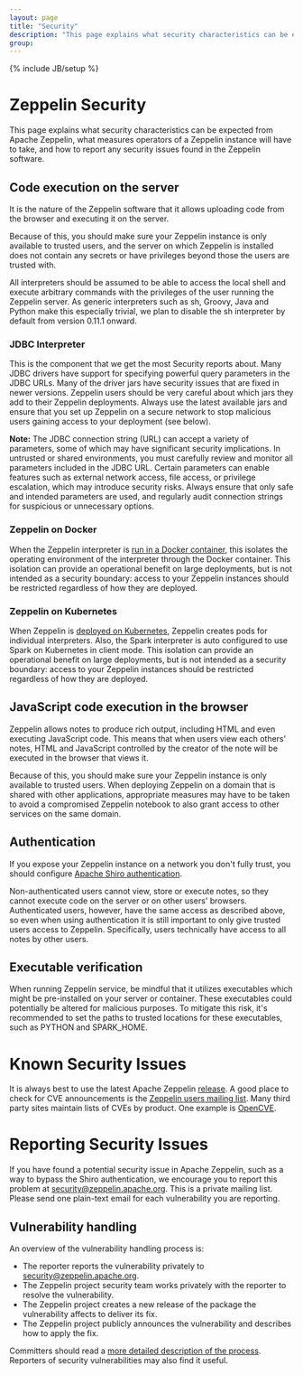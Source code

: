 ```yaml
---
layout: page
title: "Security"
description: "This page explains what security characteristics can be expected from Apache Zeppelin, what measures operators of a Zeppelin instance will have to take, and how to report any security issues found in the Zeppelin software."
group:
---
```

<!--
Licensed under the Apache License, Version 2.0 (the "License");
you may not use this file except in compliance with the License.
You may obtain a copy of the License at

http://www.apache.org/licenses/LICENSE-2.0

Unless required by applicable law or agreed to in writing, software
distributed under the License is distributed on an "AS IS" BASIS,
WITHOUT WARRANTIES OR CONDITIONS OF ANY KIND, either express or implied.
See the License for the specific language governing permissions and
limitations under the License.
-->
{% include JB/setup %}

# Zeppelin Security

This page explains what security characteristics can be expected from
Apache Zeppelin, what measures operators of a Zeppelin instance will have to
take, and how to report any security issues found in the Zeppelin
software.

## Code execution on the server

It is the nature of the Zeppelin software that it allows
uploading code from the browser and executing it on the server.

Because of this, you should make sure your Zeppelin instance is only
available to trusted users, and the server on which Zeppelin is
installed does not contain any secrets or have privileges beyond
those the users are trusted with.

All interpreters should be assumed to be able to access the local 
shell and execute arbitrary commands with the privileges of the user
running the Zeppelin server. As generic interpreters such as sh, Groovy,
Java and Python make this especially trivial, we plan to disable the sh
interpreter by default from version 0.11.1 onward.

### JDBC Interpreter

This is the component that we get the most Security reports about.
Many JDBC drivers have support for specifying powerful query parameters in the
JDBC URLs. Many of the driver jars have security issues that are fixed in newer
versions. Zeppelin users should be very careful about which jars they add to their
Zeppelin deployments. Always use the latest available jars and ensure that you
set up Zeppelin on a secure network to stop malicious users gaining access to
your deployment (see below).

**Note:** The JDBC connection string (URL) can accept a variety of parameters, some of which may have significant security implications. In untrusted or shared environments, you must carefully review and monitor all parameters included in the JDBC URL. Certain parameters can enable features such as external network access, file access, or privilege escalation, which may introduce security risks. Always ensure that only safe and intended parameters are used, and regularly audit connection strings for suspicious or unnecessary options.

### Zeppelin on Docker

When the Zeppelin interpreter is [run in a Docker container](https://zeppelin.apache.org/docs/latest/quickstart/docker.html),
this isolates the operating environment of the interpreter through the Docker container.
This isolation can provide an operational benefit on large deployments, but is not intended as a security boundary:
access to your Zeppelin instances should be restricted regardless of how they are deployed.

### Zeppelin on Kubernetes

When Zeppelin is [deployed on Kubernetes](https://zeppelin.apache.org/docs/latest/quickstart/kubernetes.html),
Zeppelin creates pods for individual interpreters.
Also, the Spark interpreter is auto configured to use Spark on Kubernetes in client mode.
This isolation can provide an operational benefit on large deployments, but is not intended as a security boundary:
access to your Zeppelin instances should be restricted regardless of how they are deployed.

## JavaScript code execution in the browser

Zeppelin allows notes to produce rich output, including HTML and even
executing JavaScript code. This means that when users view each others'
notes, HTML and JavaScript controlled by the creator of the note will
be executed in the browser that views it.

Because of this, you should make sure your Zeppelin instance is only
available to trusted users. When deploying Zeppelin on a domain that
is shared with other applications, appropriate measures may have to be
taken to avoid a compromised Zeppelin notebook to also grant access
to other services on the same domain.

## Authentication

If you expose your Zeppelin instance on a network you don't fully trust,
you should configure [Apache Shiro authentication](https://zeppelin.apache.org/docs/latest/setup/security/shiro_authentication.html).

Non-authenticated users cannot view, store or execute notes, so they
cannot execute code on the server or on other users' browsers.
Authenticated users, however, have the same access as described above,
so even when using authentication it is still important to only give
trusted users access to Zeppelin. Specifically, users technically
have access to all notes by other users.

## Executable verification

When running Zeppelin service, be mindful that it utilizes executables
which might be pre-installed on your server or container. These
executables could potentially be altered for malicious purposes. 
To mitigate this risk, it's recommended to set the paths to trusted
locations for these executables, such as PYTHON and SPARK_HOME.

# Known Security Issues

It is always best to use the latest Apache Zeppelin [release](https://zeppelin.apache.org/download.html).
A good place to check for CVE announcements is the [Zeppelin users mailing list](https://lists.apache.org/list?users@zeppelin.apache.org).
Many third party sites maintain lists of CVEs by product. One example is [OpenCVE](https://app.opencve.io/cve/?vendor=apache&product=zeppelin).

# Reporting Security Issues

If you have found a potential security issue in Apache Zeppelin,
such as a way to bypass the Shiro authentication,
we encourage you to report this problem at
[security@zeppelin.apache.org](mailto:security@zeppelin.apache.org).
This is a private mailing list. Please send one plain-text email
for each vulnerability you are reporting.

## Vulnerability handling

An overview of the vulnerability handling process is:

* The reporter reports the vulnerability privately to [security@zeppelin.apache.org](mailto:security@zeppelin.apache.org).
* The Zeppelin project security team works privately with the reporter to resolve the vulnerability.
* The Zeppelin project creates a new release of the package the vulnerability affects to deliver its fix.
* The Zeppelin project publicly announces the vulnerability and describes how to apply the fix.

Committers should read a [more detailed description of the process](https://www.apache.org/security/committers.html). Reporters of security vulnerabilities may also find it useful.
